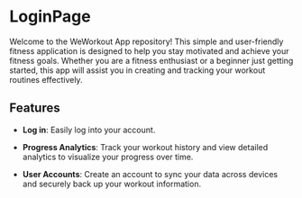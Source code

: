 # LoginPage
Welcome to the WeWorkout App repository! This simple and user-friendly fitness application is designed to help you stay motivated and achieve your fitness goals. Whether you are a fitness enthusiast or a beginner just getting started, this app will assist you in creating and tracking your workout routines effectively.

## Features

- **Log in**: Easily log into your account.

- **Progress Analytics**: Track your workout history and view detailed analytics to visualize your progress over time.

- **User Accounts**: Create an account to sync your data across devices and securely back up your workout information.
